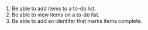 1. Be able to add items to a to-do list.
2. Be able to view items on a to-do list.
3. Be able to add an identifer that marks items complete.
